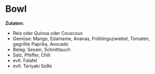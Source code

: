 # Bowl

**Zutaten:**
- Reis oder Quinoa oder Couscous
- Gemüse: Mango, Edamame, Ananas, Frühlingszwiebel, Tomaten, gegrillte Paprika, Avocado
- Belag: Sesam, Schnittlauch
- Salz, Pfeffer, Chili
- evtl. Falafel
- evtl. Teriyaki Soße
